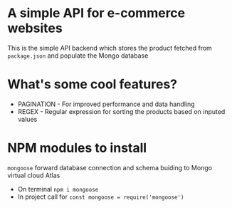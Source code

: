# A simple API for e-commerce websites
This is the simple API backend which stores the product fetched from `package.json` and populate the Mongo database 

# What's some cool features?
* PAGINATION - For improved performance and data handling
* REGEX - Regular expression for sorting the products based on inputed values

# NPM modules to install
`mongoose` forward database connection and schema buiding to Mongo virtual cloud Atlas
* On terminal `npm i mongoose`
* In project call for `const mongoose = require('mongoose')`

